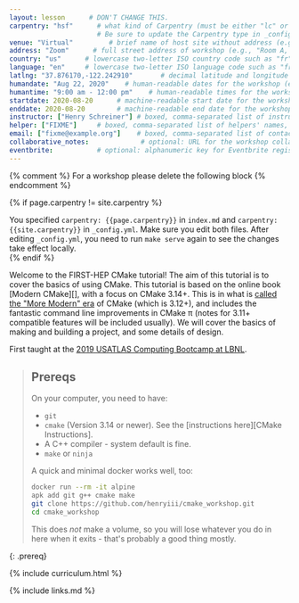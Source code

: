 ```yaml
---
layout: lesson      # DON'T CHANGE THIS.
carpentry: "hsf"      # what kind of Carpentry (must be either "lc" or "dc" or "swc").
                      # Be sure to update the Carpentry type in _config.yml as well.
venue: "Virtual"         # brief name of host site without address (e.g., "Euphoric State University")
address: "Zoom"      # full street address of workshop (e.g., "Room A, 123 Forth Street, Blimingen, Euphoria")
country: "us"      # lowercase two-letter ISO country code such as "fr" (see https://en.wikipedia.org/wiki/ISO_3166-1#Current_codes)
language: "en"     # lowercase two-letter ISO language code such as "fr" (see https://en.wikipedia.org/wiki/List_of_ISO_639-1_codes)
latlng: "37.876170,-122.242910"       # decimal latitude and longitude of workshop venue (e.g., "41.7901128,-87.6007318" - use https://www.latlong.net/)
humandate: "Aug 22, 2020"    # human-readable dates for the workshop (e.g., "Feb 17-18, 2020")
humantime: "9:00 am - 12:00 pm"    # human-readable times for the workshop (e.g., "9:00 am - 4:30 pm")
startdate: 2020-08-20      # machine-readable start date for the workshop in YYYY-MM-DD format like 2015-01-01
enddate: 2020-08-20        # machine-readable end date for the workshop in YYYY-MM-DD format like 2015-01-02
instructor: ["Henry Schreiner"] # boxed, comma-separated list of instructors' names as strings, like ["Kay McNulty", "Betty Jennings", "Betty Snyder"]
helper: ["FIXME"]     # boxed, comma-separated list of helpers' names, like ["Marlyn Wescoff", "Fran Bilas", "Ruth Lichterman"]
email: ["fixme@example.org"]    # boxed, comma-separated list of contact email addresses for the host, lead instructor, or whoever else is handling questions, like ["marlyn.wescoff@example.org", "fran.bilas@example.org", "ruth.lichterman@example.org"]
collaborative_notes:             # optional: URL for the workshop collaborative notes, e.g. an Etherpad or Google Docs document
eventbrite:           # optional: alphanumeric key for Eventbrite registration, e.g., "1234567890AB" (if Eventbrite is being used)
---
```



{% comment %}
For a workshop please delete the following block
{% endcomment %}

{% if page.carpentry != site.carpentry %}
<div class="alert alert-warning">
You specified <code>carpentry: {{page.carpentry}}</code> in <code>index.md</code> and
<code>carpentry: {{site.carpentry}}</code> in <code>_config.yml</code>. Make sure you edit both files. After editing <code>_config.yml</code>, you need to run <code>make serve</code> again to
see the changes take effect locally.
</div>
{% endif %}



Welcome to the FIRST-HEP CMake tutorial! The aim of this tutorial is to cover the basics of using CMake. This tutorial is based on the online book [Modern CMake][], with a focus on CMake 3.14+. This is in what is [called the "More Modern" era](https://github.com/Bagira80/More-Modern-CMake) of CMake (which is 3.12+), and includes the fantastic command line improvements in CMake π (notes for 3.11+ compatible features will be included usually). We will cover the basics of making and building a project, and some details of design.

First taught at the [2019 USATLAS Computing Bootcamp at LBNL](https://smeehan12.github.io/2019-08-19-usatlas-computing-bootcamp/).

> ## Prereqs
>
> On your computer, you need to have:
>
> * `git`
> * `cmake` (Version 3.14 or newer). See the [instructions here][CMake Instructions].
> * A C++ compiler - system default is fine.
> * `make` or `ninja`
>
> A quick and minimal docker works well, too:
>
> ```bash
> docker run --rm -it alpine
> apk add git g++ cmake make
> git clone https://github.com/henryiii/cmake_workshop.git
> cd cmake_workshop
> ```
>
>
> This does *not* make a volume, so you will lose whatever you do in here when it exits - that's probably a good thing mostly.
>
{: .prereq}

{% include curriculum.html %}

{% include links.md %}
